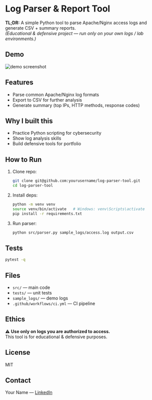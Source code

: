 # Log Parser & Report Tool

**TL;DR:** A simple Python tool to parse Apache/Nginx access logs and generate CSV + summary reports.  
*(Educational & defensive project — run only on your own logs / lab environments.)*

## Demo
![demo screenshot](docs/demo.png)

## Features
- Parse common Apache/Nginx log formats
- Export to CSV for further analysis
- Generate summary (top IPs, HTTP methods, response codes)

## Why I built this
- Practice Python scripting for cybersecurity
- Show log analysis skills
- Build defensive tools for portfolio

## How to Run
1. Clone repo:
   ```bash
   git clone git@github.com:yourusername/log-parser-tool.git
   cd log-parser-tool
   ```
2. Install deps:
   ```bash
   python -m venv venv
   source venv/bin/activate   # Windows: venv\Scripts\activate
   pip install -r requirements.txt
   ```
3. Run parser:
   ```bash
   python src/parser.py sample_logs/access.log output.csv
   ```

## Tests
```bash
pytest -q
```

## Files
- `src/` — main code
- `tests/` — unit tests
- `sample_logs/` — demo logs
- `.github/workflows/ci.yml` — CI pipeline

## Ethics
⚠️ **Use only on logs you are authorized to access.**  
This tool is for educational & defensive purposes.

## License
MIT

## Contact
Your Name — [LinkedIn](https://linkedin.com/in/yourprofile)
